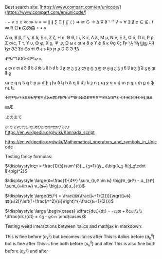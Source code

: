 Best search site:
[https://www.compart.com/en/unicode/](<https://www.compart.com/en/unicode/>)

∙ −
≠ ≤	≥ ≪	≫ ≈ ≡ ≔ ∥ ∦
∑ ∏ ∫ ∬
⟨ ⟩
⇒ ⇄ ↻ → 
∆ ∇ ∂
ᵀ 
⁻¹ √ ∝
∀ ∃ ∄ ∅ ∈ ∉
𝒩 ∞ ℝ
□∎
⨀⨂⨁ ∘ • ×

Α α, Β β, Γ γ, Δ δ, Ε ε, Ζ ζ, Η η, Θ θ, Ι ι, Κ κ, Λ λ, Μ μ, Ν ν, Ξ ξ, Ο ο, Π π, Ρ ρ, Σ σ/ς, Τ τ, Υ υ, Φ φ, Χ χ, Ψ ψ, Ω ω ϵ ϖ ϰ ϑ ϱ ϒ ϕ
ϐ ϗ Ϙϙ Ϛϛ Ϝϝ Ϟϟ Ϡϡ Ϣϣ Ϥϥ Ϧϧ Ϩϩ Ϫϫ Ϭϭ Ϯϯ ϴ ϵ ϶ Ϸϸ ϻ ϼ Ͻ Ͼ Ͽ
℥ℨ

ᕵᕴᒋᒉᕕᕓᕗᕙᕈᕋᕂᕆ

ა თ ი ო ბ ზ მ ნ პ რ ს შ ჩ ძ ხ ჰ გ დ ე ვ კ ლ ჟ ტ უ ფ ღ ყ ც ქ ჭ ჯ წ ჱ ჲ ჳ ჴ ჵ ჷ ჸ ჶ ჵ ჹ

ա	բ	գ	դ	ե	զ	է	ը	թ	ժ	ի	լ	խ	ծ	կ	հ	ձ	ղ	ճ	մ
յ	ն	շ	ո	չ	պ	ջ	ռ	ս	վ	տ	ր	ց	ւ	փ	ք	օ	ֆ	ու	և

 ⰀⰁⰂⰃⰄⰅⰆⰇⰈⰉⰊⰋⰌⰍⰎⰏⰐⰑⰒⰓⰔⰕⰖⰗⰘⰙⰚⰛⰜⰝⰞⰟⰠⰡⰢⰣⰤⰥⰦⰧⰨⰩⰪⰫⰬⰭⰮ
 
 æÆ
 
 よのまて
 
 ನೀ ಲಿ ಟಳಲಉಒ ನಒನಕೋ
 ವರ್ಣಮಾಲೆ 
 ನಿಊ
 https://en.wikipedia.org/wiki/Kannada_script
 
 https://en.wikipedia.org/wiki/Mathematical_operators_and_symbols_in_Unicode

Testing fancy formulas:

$\displaystyleლ = \frac{1}{ზ}\sum^{ზ} _ {უ=1}{ტ _ ბ\big(ბ_უ-წ(ქ_უ\cdot ჱ)\big)^2}$


$\displaystyle \large{Ⱉ=\frac{1}{4Ⰲ} \sum_{Ⱁ,Ⱂ \in Ⰸ} \big(Ⱋ_{ⰑⰒ} - Ⱑ_{ⰑⰒ} \sum_{Ⰻ\in Ⰸ} Ⱋ_{ⰑⰋ} \big)Ⰵ_{Ⱁ}Ⰵ_{Ⱂ}}$

$\displaystyle \large{Ⰱ(Ⱓ) = \frac{Ⰿ(\frac{Ⰳ+1}{2})}{\sqrt{ⰃⰗ}Ⰿ(Ⰳ/2)}\left(1+\frac{Ⱓ^2}{Ⰳ}\right)^{-\frac{Ⰳ+1}{2}}}$


 $\displaystyle \large \begin{cases} \dfrac{dಉ}{dt} = -ಉთ + ზಲಿಉ\\ \\ \dfrac{dಲಿ}{dt} = ಲಿე - ჹಲಿಉ \end{cases}$

Testing weird interactions between italics and mathjax in markdown:

This is fine before $(a^{ij}_k)$ but becomes italics after
This is italics before $(a^{ij}_ k)$ but is fine after
This is fine both before $(a_{k}^{ij})$ and after
This is also fine both before $(a _ k^{ij})$ and after